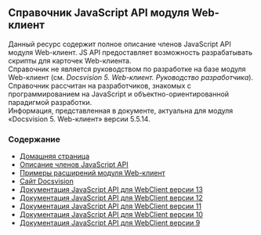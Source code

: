 ## Справочник JavaScript API модуля Web-клиент

Данный ресурс содержит полное описание членов JavaScript API модуля Web-клиент. JS API предоставляет возможность разрабатывать скрипты для карточек Web-клиента.<br/>
Справочник не является руководством по разработке на базе модуля Web-клиент (см. *Docsvision 5. Web-клиент. Руководство разработчика*).<br/>
Справочник рассчитан на разработчиков, знакомых с программированием на JavaScript и объектно-ориентированной парадигмой разработки.<br/>
Информация, представленная в документе, актуальна для модуля «Docsvision 5. Web-клиент» версии 5.5.14.

### Содержание
* [Домашняя страница](https://docsvision.github.io/WebClient-JsDocApi)
* [Описание членов JavaScript API](https://docsvision.github.io/WebClient-JsDocApi/globals.html)
* [Примеры расширений модуля Web-клиент](https://github.com/DocsVision/WebClient-Samples)
* [Сайт Docsvision](http://docsvision.com)
* [Документация JavaScript API для WebClient версии 13](https://docsvision.github.io/WebClient-JsDocApi/docs-webclient13/index.html)
* [Документация JavaScript API для WebClient версии 12](https://docsvision.github.io/WebClient-JsDocApi/docs-webclient12/index.html)
* [Документация JavaScript API для WebClient версии 11](https://docsvision.github.io/WebClient-JsDocApi/docs-webclient11/index.html)
* [Документация JavaScript API для WebClient версии 10](https://docsvision.github.io/WebClient-JsDocApi/docs-webclient10/index.html)
* [Документация JavaScript API для WebClient версии 9](https://docsvision.github.io/WebClient-JsDocApi/docs-webclient9/index.html)